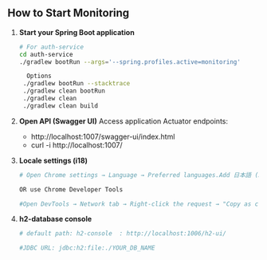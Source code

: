 ## How to Start Monitoring

1. **Start your Spring Boot application**

   ```bash
   # For auth-service
   cd auth-service
   ./gradlew bootRun --args='--spring.profiles.active=monitoring'

     Options 
    ./gradlew bootRun --stacktrace
    ./gradlew clean bootRun
    ./gradlew clean
    ./gradlew clean build
   ```

2. **Open API (Swagger UI)**
Access application Actuator endpoints:
   - http://localhost:1007/swagger-ui/index.html
   - curl -i http://localhost:1007/


3. **Locale settings (i18)**

   ```bash
   # Open Chrome settings → Language → Preferred languages.Add 日本語 (Japanese) and move it to top.

   OR use Chrome Developer Tools

   #Open DevTools → Network tab → Right-click the request → "Copy as cURL". You'll see Accept-Language: ja or Accept-Language: en-US,en;q=0.9 etc 

   ```  

4. **h2-database console**

   ```bash
   # default path: h2-console  : http://localhost:1006/h2-ui/

   #JDBC URL: jdbc:h2:file:./YOUR_DB_NAME

   ```
